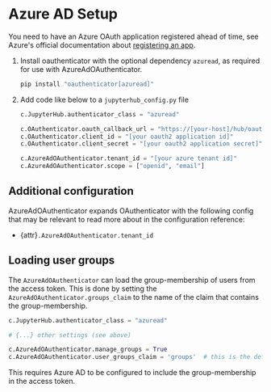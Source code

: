# Azure AD Setup

You need to have an Azure OAuth application registered ahead of time, see
Azure's official documentation about [registering an app].

[registering an app]: https://learn.microsoft.com/en-us/azure/active-directory/develop/v2-protocols#app-registration

1. Install oauthenticator with the optional dependency `azuread`, as required
   for use with AzureAdOAuthenticator.

   ```bash
   pip install "oauthenticator[azuread]"
   ```

2. Add code like below to a `jupyterhub_config.py` file

   ```python
   c.JupyterHub.authenticator_class = "azuread"

   c.OAuthenticator.oauth_callback_url = "https://[your-host]/hub/oauth_callback"
   c.OAuthenticator.client_id = "[your oauth2 application id]"
   c.OAuthenticator.client_secret = "[your oauth2 application secret]"

   c.AzureAdOAuthenticator.tenant_id = "[your azure tenant id]"
   c.AzureAdOAuthenticator.scope = ["openid", "email"]
   ```

## Additional configuration

AzureAdOAuthenticator expands OAuthenticator with the following config that may
be relevant to read more about in the configuration reference:

- {attr}`.AzureAdOAuthenticator.tenant_id`

## Loading user groups

The `AzureAdOAuthenticator` can load the group-membership of users from the access token.
This is done by setting the `AzureAdOAuthenticator.groups_claim` to the name of the claim that contains the
group-membership.

```python
c.JupyterHub.authenticator_class = "azuread"

# {...} other settings (see above)

c.AzureAdOAuthenticator.manage_groups = True
c.AzureAdOAuthenticator.user_groups_claim = 'groups'  # this is the default
```

This requires Azure AD to be configured to include the group-membership in the access token.
